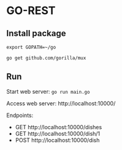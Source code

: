 # GO-REST

## Install package

`export GOPATH=~/go`

`go get github.com/gorilla/mux`

## Run

Start web server:
`go run main.go`

Access web server:
http://localhost:10000/

Endpoints:
- GET http://localhost:10000/dishes
- GET http://localhost:10000/dish/1
- POST http://localhost:10000/dish